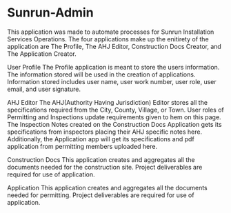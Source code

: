 # Sunrun-Admin
This application was made to automate processes for Sunrun Installation Services Operations. The four applications make up the enitirety of the application are The Profile, The AHJ Editor, Construction Docs Creator, and The Application Creator.

User Profile
The Profile application is meant to store the users information. The information stored will be used in the creation of applications. Information stored includes user name, user work number, user role, user email, and user signature. 

AHJ Editor
The AHJ(Authority Having Jurisdiction) Editor stores all the specifications required from the City, County, Village, or Town. User roles of Permitting and Inspections update requirements given to hem on this page. The Inspection Notes created on the Construction Docs Application gets its specifications from inspectors placing their AHJ specific notes here. Additionally, the Application app will get its specifications and pdf application from permitting members uploaded here.

Construction Docs
This application creates and aggregates all the documents needed for the construction site. Project deliverables are required for use of application.

Application
This application creates and aggregates all the documents needed for permitting. Project deliverables are required for use of application.
